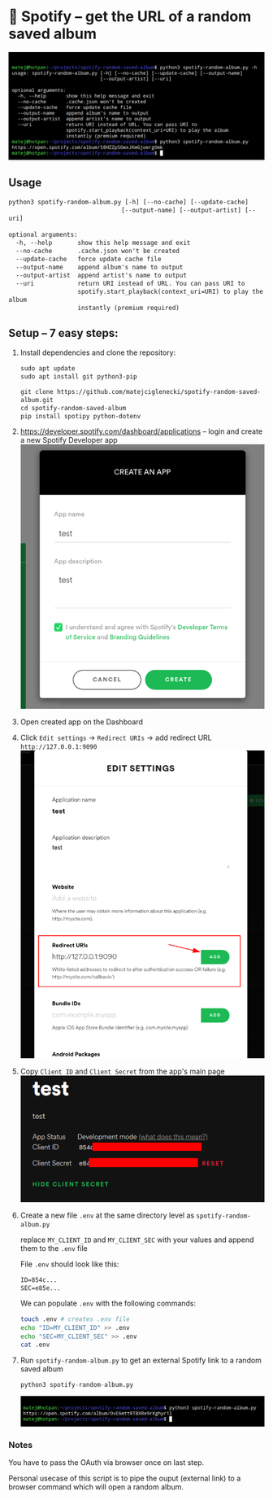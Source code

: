 # 🍃 Spotify – get the URL of a random saved album

<p align="center">
	<img src="pics/2021-11-17-18-29-52.png"></img>
</p>

## Usage
```
python3 spotify-random-album.py [-h] [--no-cache] [--update-cache]
                               [--output-name] [--output-artist] [--uri]

optional arguments:
  -h, --help       show this help message and exit
  --no-cache       .cache.json won't be created
  --update-cache   force update cache file
  --output-name    append album's name to output
  --output-artist  append artist's name to output
  --uri            return URI instead of URL. You can pass URI to
                   spotify.start_playback(context_uri=URI) to play the album
                   instantly (premium required)
```

## Setup – 7 easy steps:

1. Install dependencies and clone the repository:
	```
	sudo apt update
	sudo apt install git python3-pip
	```
	```
	git clone https://github.com/matejciglenecki/spotify-random-saved-album.git
	cd spotify-random-saved-album
	pip install spotipy python-dotenv
	```
	
2. https://developer.spotify.com/dashboard/applications – login and create a new Spotify Developer app	
	![](pics/2021-11-14-17-30-46.png)

3. Open created app on the Dashboard

4. Click `Edit settings` -> `Redirect URIs` -> add redirect URL `http://127.0.0.1:9090`
	![](pics/2021-11-14-17-36-37.png)

5. Copy `Client ID` and `Client Secret` from the app's main page
	![](pics/2021-11-14-17-32-40.png)

6. Create a new file `.env` at the same directory level as `spotify-random-album.py`
		
	replace `MY_CLIENT_ID` and `MY_CLIENT_SEC` with your values and append them to the `.env` file
	
	File `.env` should look like this:
	```
	ID=854c...
	SEC=e85e...
	```
	We can populate `.env` with the following commands:
	```bash
	touch .env # creates .env file
	echo "ID=MY_CLIENT_ID" >> .env
	echo "SEC=MY_CLIENT_SEC" >> .env
	cat .env
	```

7. Run `spotify-random-album.py` to get an external Spotify link to a random saved album
	```python
	python3 spotify-random-album.py
	```
	![](pics/2021-11-16-23-40-41.png)

### Notes

You have to pass the OAuth via browser once on last step.

Personal usecase of this script is to pipe the ouput (external link) to a browser command which will open a random album.
